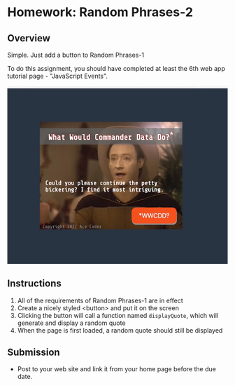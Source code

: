 # Homework: Random Phrases-2

## Overview
Simple. Just add a button to Random Phrases-1

To do this assignment, you should have completed at least the 6th web app tutorial page - "JavaScript Events".

![Web Page](_images/random-phrases-2-done.jpg)

## Instructions
1. All of the requirements of Random Phrases-1 are in effect
1. Create a nicely styled &lt;button> and put it on the screen
1. Clicking the button will call a function named `displayQuote`, which will generate and display a random quote
1. When the page is first loaded, a random quote should still be displayed

## Submission
- Post to your web site and link it from your home page before the due date.
